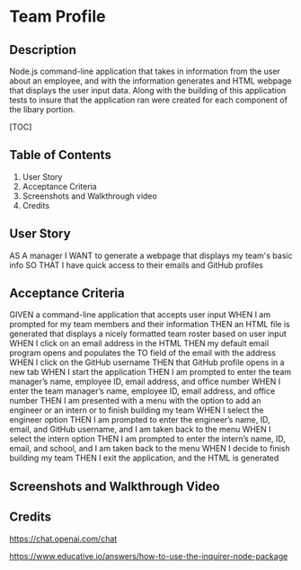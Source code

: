 # Team Profile


## Description

Node.js command-line application that takes in information from the user about an employee, and with the information generates and HTML webpage that displays the user input data. Along with the building of this application tests to insure that the application ran were created for each component of the libary portion.

[TOC]

## Table of Contents

1. User Story
2. Acceptance Criteria
3. Screenshots and Walkthrough video
4. Credits

## User Story

AS A manager
I WANT to generate a webpage that displays my team's basic info
SO THAT I have quick access to their emails and GitHub profiles

## Acceptance Criteria

GIVEN a command-line application that accepts user input
WHEN I am prompted for my team members and their information
THEN an HTML file is generated that displays a nicely formatted team roster based on user input
WHEN I click on an email address in the HTML
THEN my default email program opens and populates the TO field of the email with the address
WHEN I click on the GitHub username
THEN that GitHub profile opens in a new tab
WHEN I start the application
THEN I am prompted to enter the team manager’s name, employee ID, email address, and office number
WHEN I enter the team manager’s name, employee ID, email address, and office number
THEN I am presented with a menu with the option to add an engineer or an intern or to finish building my team
WHEN I select the engineer option
THEN I am prompted to enter the engineer’s name, ID, email, and GitHub username, and I am taken back to the menu
WHEN I select the intern option
THEN I am prompted to enter the intern’s name, ID, email, and school, and I am taken back to the menu
WHEN I decide to finish building my team
THEN I exit the application, and the HTML is generated

## Screenshots and Walkthrough Video



## Credits

https://chat.openai.com/chat

https://www.educative.io/answers/how-to-use-the-inquirer-node-package

